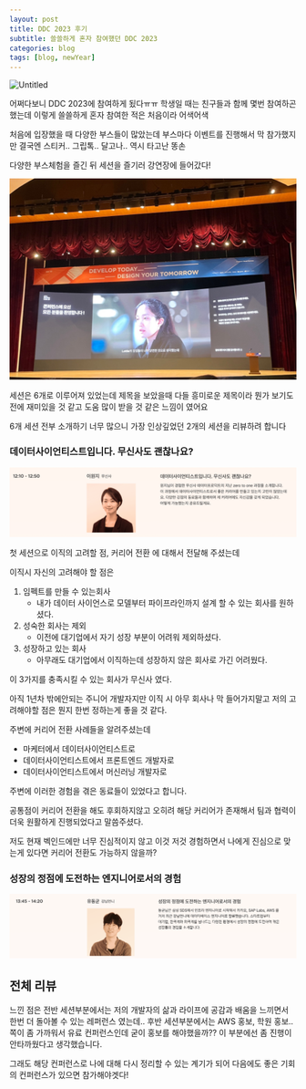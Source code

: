 ```yaml
---
layout: post
title: DDC 2023 후기
subtitle: 쓸쓸하게 혼자 참여했던 DDC 2023
categories: blog
tags: [blog, newYear]
---
```



![Untitled](/assets/images/ddc_post.png)

어쩌다보니 DDC 2023에 참여하게 됬다ㅠㅠ
학생일 때는 친구들과 함께 몇번 참여하곤 했는데 이렇게 쓸쓸하게 혼자 참여한 적은 처음이라 어색어색

처음에 입장했을 때 다양한 부스들이 많았는데 부스마다 이벤트를 진행해서 막 참가했지만 결국엔 스티커.. 그립톡.. 달고나.. 역시 타고난 똥손

다양한 부스체험을 즐긴 뒤 세션을 즐기러 강연장에 들어갔다!

![Untitled](/assets/images/ddc_2.jpeg)

세션은 6개로 이루어져 있었는데 제목을 보았을때 다들 흥미로운 제목이라 뭔가 보기도 전에 재미있을 것 같고 도움 많이 받을 것 같은 느낌이 였어요

6개 세션 전부 소개하기 너무 많으니 가장 인상깊었던 2개의 세션을 리뷰하려 합니다

### 데이터사이언티스트입니다. 무신사도 괜찮나요?

![Untitled](/assets/images/ddc_1section.png)

첫 세션으로 이직의 고려할 점, 커리어 전환 에 대해서 전달해 주셨는데

이직시 자신의 고려해야 할 점은
1. 임펙트를 만들 수 있는회사
    - 내가 데이터 사이언스로 모델부터 파이프라인까지 설계 할 수 있는 회사를 원하셨다.
2. 성숙한 회사는 제외
    - 이전에 대기업에서 자기 성장 부분이 어려워 제외하셨다.
3. 성장하고 있는 회사
    - 아무래도 대기업에서 이직하는데 성장하지 않은 회사로 가긴 어려웠다.
  
이 3가지를 충족시킬 수 있는 회사가 무신사 였다.

아직 1년차 밖에안되는 주니어 개발자지만 이직 시 아무 회사나 막 들어가지말고 저의 고려해야할 점은 뭔지 한번 정하는게 좋을 것 같다.

주변에 커리어 전환 사례들을 알려주셨는데

- 마케터에서 데이터사이언티스트로
- 데이터사이언티스트에서 프론트엔드 개발자로
- 데이터사이언티스트에서 머신러닝 개발자로
  
주변에 이러한 경험을 겪은 동료들이 있었다고 합니다.

공통점이 커리어 전환을 해도 후회하지않고 오히려 해당 커리어가 존재해서 팀과 협력이 더욱 원활하게 진행되었다고 말씀주셨다.

저도 현재 벡인드에만 너무 진심적이지 않고 이것 저것 경험하면서 나에게 진심으로 맞는게 있다면 커리어 전환도 가능하지 않을까?




### 성장의 정점에 도전하는 엔지니어로서의 경험
![Untitled](/assets/images/ddc_3section.png)


## 전체 리뷰

느낀 점은 전반 세션부분에서는 저의 개발자의 삶과 라이프에 공감과 배움을 느끼면서 한번 더 돌아볼 수 있는 레퍼런스 였는데..
후반 세션부분에서는 AWS 홍보, 학원 홍보..쪽이 좀 가까워서 유료 컨퍼런스인데 굳이 홍보를 해야했을까?? 이 부분에선 좀 진행이 안타까웠다고 생각했습니다.

그래도 해당 컨퍼런스로 나에 대해 다시 정리할 수 있는 계기가 되어 다음에도 좋은 기회의 컨퍼런스가 있으면 참가해야겟다!
